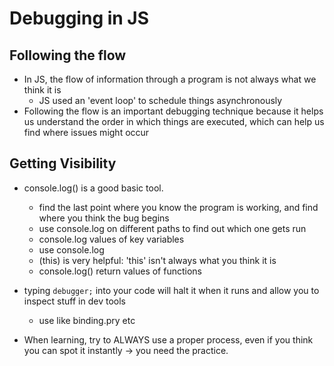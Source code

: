 # Debugging in JS

## Following the flow

* In JS, the flow of information through a program is not always what we think it is
  - JS used an 'event loop' to schedule things asynchronously
* Following the flow is an important debugging technique because it helps us understand the order in which things are executed, which can help us find where issues might occur


## Getting Visibility
* console.log() is a good basic tool.
  - find the last point where you know the program is working, and find where you think the bug begins
  - use console.log on different paths to find out which one gets run
  - console.log values of key variables
  - use console.log
  - (this) is very helpful: 'this' isn't always what you think it is
  - console.log() return values of functions
* typing `debugger;` into your code will halt it when it runs and allow you to inspect stuff in dev tools
  - use like binding.pry etc


* When learning, try to ALWAYS use a proper process, even if you think you can spot it instantly -> you need the practice.
